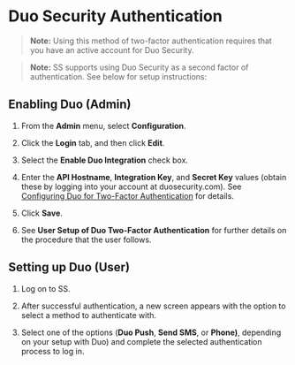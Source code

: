[title]: # (Duo Security Authentication)
[tags]: # (Authentication, Credentials, 2FA)
[priority]: #

# Duo Security Authentication

> **Note:** Using this method of two-factor authentication requires that you have an active account for Duo Security.

> **Note:** SS supports using Duo Security as a second factor of authentication. See below for setup instructions:

## Enabling Duo (Admin)

1. From the **Admin** menu, select **Configuration**.

1. Click the **Login** tab, and then click **Edit**.

1. Select the **Enable Duo Integration** check box.

1. Enter the **API Hostname**, **Integration Key**, and **Secret Key** values (obtain these by logging into your account at duosecurity.com). See [Configuring Duo for Two-Factor Authentication](https://thycotic.force.com/support/s/article/Configuring-Duo-for-Two-Factor) for details.

1. Click **Save**.

1. See **User Setup of Duo Two-Factor Authentication** for further details on the procedure that the user follows.

## Setting up Duo (User)

1. Log on to SS.

1. After successful authentication, a new screen appears with the option to select a method to authenticate with.

1. Select one of the options (**Duo Push**, **Send SMS**, or **Phone)**, depending on your setup with Duo) and complete the selected authentication process to log in.
